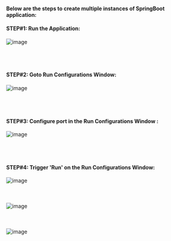 #### Below are the steps to create multiple instances of SpringBoot application:

#### STEP#1: Run the Application:
![image](https://user-images.githubusercontent.com/45539698/80560263-ea5e4800-89fd-11ea-9c9a-cafa0dfb4631.png)
</br>
</br>
</br>
</br>
#### STEP#2: Goto Run Configurations Window:
![image](https://user-images.githubusercontent.com/45539698/80560345-34dfc480-89fe-11ea-8aaf-173c68e73669.png)
</br>
</br>
</br>
</br>
#### STEP#3: Configure port in the Run Configurations Window :
![image](https://user-images.githubusercontent.com/45539698/80560390-5a6cce00-89fe-11ea-92d4-1ab38193dd29.png)
</br>
</br>
</br>
</br>
#### STEP#4: Trigger 'Run' on the Run Configurations Window:
![image](https://user-images.githubusercontent.com/45539698/80560489-bafc0b00-89fe-11ea-9683-8a2f0573cd22.png)
</br>
</br>
</br>
</br>
![image](https://user-images.githubusercontent.com/45539698/80563414-ba687200-8a08-11ea-907c-b42ac88618b4.png)
</br>
</br>
</br>
</br>
![image](https://user-images.githubusercontent.com/45539698/80563762-9ce7d800-8a09-11ea-90a5-b1ed5d9a20e3.png)
